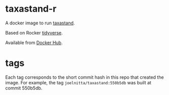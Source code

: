 # taxastand-r

A docker image to run [taxastand](https://github.com/joelnitta/taxastand).

Based on Rocker [tidyverse](https://hub.docker.com/r/rocker/tidyverse).

Available from [Docker Hub](https://hub.docker.com/r/joelnitta/taxastand).

# tags

Each tag corresponds to the short commit hash in this repo that created the image.
For example, the tag `joelnitta/taxastand:550b5db` was built at commit 550b5db.

